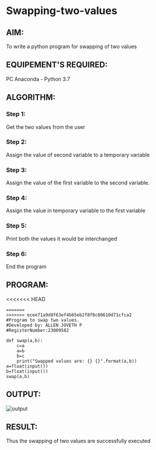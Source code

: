 # Swapping-two-values
## AIM:
To write a python program for swapping of two values
## EQUIPEMENT'S REQUIRED: 
PC
Anaconda - Python 3.7
## ALGORITHM: 
### Step 1:
Get the two values from the user
### Step 2: 
Assign the value of second variable to a temporary variable 
### Step 3: 
Assign the value of the first variable to the second variable.
### Step 4:  
Assign the value in temporary variable to the first variable
### Step 5: 
Print both the values it would be interchanged
### Step 6: 
End the program
## PROGRAM:
<<<<<<< HEAD
```
=======
>>>>>>> ecee71a9d8f63ef4b65eb2f8f0c80610d71cfca2
#Program to swap two values.
#Developed by: ALLEN JOVETH P
#RegisterNumber:23009582

def swap(a,b):
    c=a
    a=b
    b=c
    print("Swapped values are: {} {}".format(a,b))
a=float(input())
b=float(input())
swap(a,b) 
```

## OUTPUT:

![output](/output.jpg)

## RESULT:
Thus the swapping of two values are successfully executed





[def]: output.jpg
